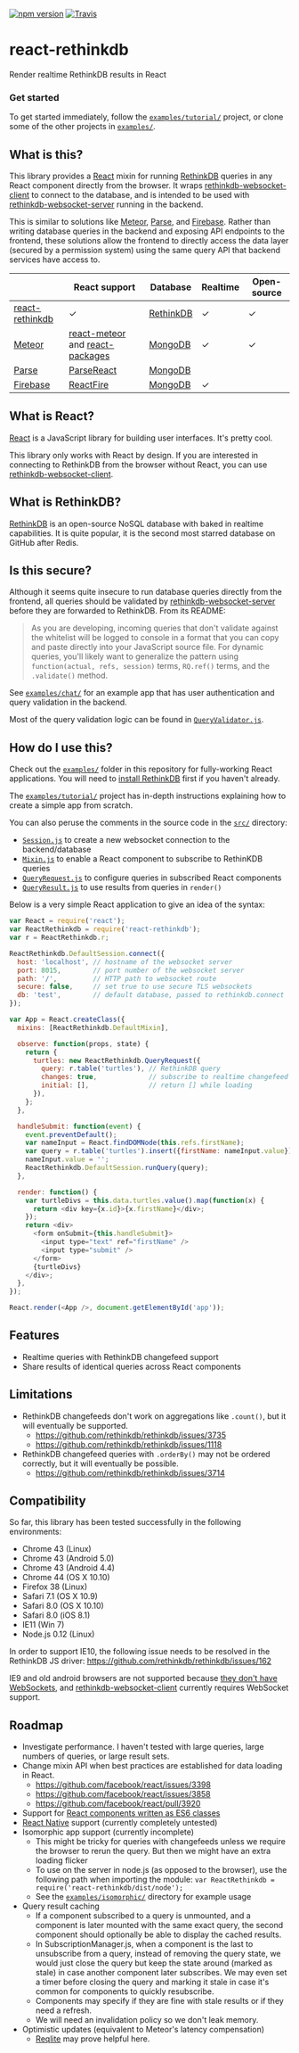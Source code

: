 [![npm version](https://img.shields.io/npm/v/react-rethinkdb.svg)](https://www.npmjs.com/package/react-rethinkdb)
[![Travis](https://img.shields.io/travis/mikemintz/react-rethinkdb.svg)](https://travis-ci.org/mikemintz/react-rethinkdb)

# react-rethinkdb

Render realtime RethinkDB results in React

### Get started
To get started immediately, follow the [`examples/tutorial/`] project, or clone
some of the other projects in [`examples/`].

## What is this?

This library provides a [React] mixin for running [RethinkDB] queries in any
React component directly from the browser. It wraps
[rethinkdb-websocket-client] to connect to the database, and is intended to be
used with [rethinkdb-websocket-server] running in the backend.

This is similar to solutions like [Meteor], [Parse], and [Firebase]. Rather
than writing database queries in the backend and exposing API endpoints to the
frontend, these solutions allow the frontend to directly access the data layer
(secured by a permission system) using the same query API that backend services
have access to.

|                   | React support                       | Database    | Realtime | Open-source |
| ---------------   | -------------                       | ----------- | ---------| ------------|
| [react-rethinkdb] | &#x2713;                            | [RethinkDB] | &#x2713; | &#x2713;    |
| [Meteor]          | [react-meteor] and [react-packages] | [MongoDB]   | &#x2713; | &#x2713;    |
| [Parse]           | [ParseReact]                        | [MongoDB]   |          |             |
| [Firebase]        | [ReactFire]                         | [MongoDB]   | &#x2713; |             |

## What is React?

[React] is a JavaScript library for building user interfaces. It's pretty cool.

This library only works with React by design. If you are interested in
connecting to RethinkDB from the browser without React, you can use
[rethinkdb-websocket-client].

## What is RethinkDB?

[RethinkDB] is an open-source NoSQL database with baked in realtime
capabilities. It is quite popular, it is the second most starred database on
GitHub after Redis.

## Is this secure?

Although it seems quite insecure to run database queries directly from the
frontend, all queries should be validated by [rethinkdb-websocket-server]
before they are forwarded to RethinkDB. From its README:

> As you are developing, incoming queries that don't validate against the
> whitelist will be logged to console in a format that you can copy and paste
> directly into your JavaScript source file. For dynamic queries, you'll likely
> want to generalize the pattern using `function(actual, refs, session)` terms,
> `RQ.ref()` terms, and the `.validate()` method.

See [`examples/chat/`] for an
example app that has user authentication and query validation in the backend.

Most of the query validation logic can be found in
[`QueryValidator.js`].

## How do I use this?

Check out the [`examples/`] folder in this repository for fully-working React
applications. You will need to [install RethinkDB] first if you haven't
already.

The [`examples/tutorial/`] project has in-depth instructions explaining how to
create a simple app from scratch.

You can also peruse the comments in the source code in the [`src/`] directory:
* [`Session.js`] to create a new websocket connection to the backend/database
* [`Mixin.js`] to enable a React component to subscribe to RethinKDB queries
* [`QueryRequest.js`] to configure queries in subscribed React components
* [`QueryResult.js`] to use results from queries in `render()`

Below is a very simple React application to give an idea of the syntax:

```js
var React = require('react');
var ReactRethinkdb = require('react-rethinkdb');
var r = ReactRethinkdb.r;

ReactRethinkdb.DefaultSession.connect({
  host: 'localhost', // hostname of the websocket server
  port: 8015,        // port number of the websocket server
  path: '/',         // HTTP path to websocket route
  secure: false,     // set true to use secure TLS websockets
  db: 'test',        // default database, passed to rethinkdb.connect
});

var App = React.createClass({
  mixins: [ReactRethinkdb.DefaultMixin],

  observe: function(props, state) {
    return {
      turtles: new ReactRethinkdb.QueryRequest({
        query: r.table('turtles'), // RethinkDB query
        changes: true,             // subscribe to realtime changefeed
        initial: [],               // return [] while loading
      }),
    };
  },

  handleSubmit: function(event) {
    event.preventDefault();
    var nameInput = React.findDOMNode(this.refs.firstName);
    var query = r.table('turtles').insert({firstName: nameInput.value});
    nameInput.value = '';
    ReactRethinkdb.DefaultSession.runQuery(query);
  },

  render: function() {
    var turtleDivs = this.data.turtles.value().map(function(x) {
      return <div key={x.id}>{x.firstName}</div>;
    });
    return <div>
      <form onSubmit={this.handleSubmit}>
        <input type="text" ref="firstName" />
        <input type="submit" />
      </form>
      {turtleDivs}
    </div>;
  },
});

React.render(<App />, document.getElementById('app'));
```

## Features

* Realtime queries with RethinkDB changefeed support
* Share results of identical queries across React components

## Limitations

* RethinkDB changefeeds don't work on aggregations like `.count()`, but it will eventually be supported.
    * https://github.com/rethinkdb/rethinkdb/issues/3735
    * https://github.com/rethinkdb/rethinkdb/issues/1118
* RethinkDB changefeed queries with `.orderBy()` may not be ordered correctly, but it will eventually be possible.
    * https://github.com/rethinkdb/rethinkdb/issues/3714

## Compatibility

So far, this library has been tested successfully in the following environments:
* Chrome 43 (Linux)
* Chrome 43 (Android 5.0)
* Chrome 43 (Android 4.4)
* Chrome 44 (OS X 10.10)
* Firefox 38 (Linux)
* Safari 7.1 (OS X 10.9)
* Safari 8.0 (OS X 10.10)
* Safari 8.0 (iOS 8.1)
* IE11 (Win 7)
* Node.js 0.12 (Linux)

In order to support IE10, the following issue needs to be resolved in the
RethinkDB JS driver: https://github.com/rethinkdb/rethinkdb/issues/162

IE9 and old android browsers are not supported because [they don't have
WebSockets](http://caniuse.com/#feat=websockets), and
[rethinkdb-websocket-client] currently requires WebSocket support.

## Roadmap

* Investigate performance. I haven't tested with large queries, large numbers
  of queries, or large result sets.
* Change mixin API when best practices are established for data loading in React.
    - https://github.com/facebook/react/issues/3398
    - https://github.com/facebook/react/issues/3858
    - https://github.com/facebook/react/pull/3920
* Support for [React components written as ES6 classes]
* [React Native] support (currently completely untested)
* Isomorphic app support (currently incomplete)
    * This might be tricky for queries with changefeeds unless we require the
      browser to rerun the query. But then we might have an extra loading
      flicker
    * To use on the server in node.js (as opposed to the browser), use the
      following path when importing the module:
      `var ReactRethinkdb = require('react-rethinkdb/dist/node');`
    * See the [`examples/isomorphic/`] directory for example usage
* Query result caching
    - If a component subscribed to a query is unmounted, and a component is
      later mounted with the same exact query, the second component should
      optionally be able to display the cached results.
    - In SubscriptionManager.js, when a component is the last to unsubscribe
      from a query, instead of removing the query state, we would just close
      the query but keep the state around (marked as stale) in case another
      component later subscribes. We may even set a timer before closing the
      query and marking it stale in case it's common for components to quickly
      resubscribe.
    - Components may specify if they are fine with stale results or if they
      need a refresh.
    - We will need an invalidation policy so we don't leak memory.
* Optimistic updates (equivalent to Meteor's latency compensation)
    - [Reqlite] may prove helpful here.

[`examples/`]: examples/
[`examples/chat/`]: examples/chat/
[`examples/isomorphic/`]: examples/isomorphic/
[`examples/tutorial/`]: examples/tutorial/
[`src/`]: src/
[`Session.js`]: src/Session.js
[`Mixin.js`]: src/Mixin.js
[`QueryRequest.js`]: src/QueryRequest.js
[`QueryResult.js`]: src/QueryResult.js
[`QueryValidator.js`]: https://github.com/mikemintz/rethinkdb-websocket-server/blob/master/src/QueryValidator.js

[Firebase]: https://www.firebase.com/
[Meteor]: https://www.meteor.com/
[MongoDB]: https://www.mongodb.org/
[ParseReact]: https://github.com/ParsePlatform/ParseReact
[Parse]: https://parse.com/
[React Native]: https://facebook.github.io/react-native/
[React components written as ES6 classes]: https://facebook.github.io/react/docs/reusable-components.html#es6-classes
[ReactFire]: https://www.firebase.com/docs/web/libraries/react/
[React]: https://facebook.github.io/react/
[Reqlite]: https://github.com/neumino/reqlite
[RethinkDB]: http://rethinkdb.com/
[install RethinkDB]: http://rethinkdb.com/docs/install/
[react-meteor]: https://github.com/reactjs/react-meteor
[react-packages]: https://github.com/meteor/react-packages
[react-rethinkdb]: https://github.com/mikemintz/react-rethinkdb
[rethinkdb-websocket-client]: https://github.com/mikemintz/rethinkdb-websocket-client
[rethinkdb-websocket-server]: https://github.com/mikemintz/rethinkdb-websocket-server
